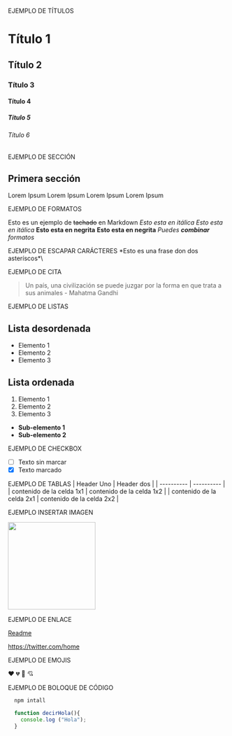 EJEMPLO DE TÍTULOS

# Título 1
## Título 2
### Título 3
#### Título 4
##### Título 5
###### Título 6

EJEMPLO DE SECCIÓN

## Primera sección
Lorem Ipsum Lorem Ipsum Lorem Ipsum Lorem Ipsum


EJEMPLO DE FORMATOS

Esto es un ejemplo de ~~tachado~~ en Markdown
*Esto esta en itálica*
_Esto esta en itálica_
**Esto esta en negrita**
__Esto esta en negrita__
*Puedes **combinar** formatos*

EJEMPLO DE ESCAPAR CARÁCTERES
\*Esto es una frase don dos asteríscos*\

EJEMPLO DE CITA

>Un país, una civilización se puede juzgar por la forma en que trata a sus animales - Mahatma Gandhi

EJEMPLO DE LISTAS 

## Lista desordenada
* Elemento 1
* Elemento 2
* Elemento 3
## Lista ordenada
1. Elemento 1
2. Elemento 2
3. Elemento 3
  * **Sub-elemento 1**
  * **Sub-elemento 2**

EJEMPLO DE CHECKBOX

- [ ] Texto sin marcar
- [x] Texto marcado

EJEMPLO DE TABLAS
| Header Uno | Header dos |
| ---------- | ---------- |
| contenido de la celda 1x1 | contenido de la celda 1x2 |
| contenido de la celda 2x1 | contenido de la celda 2x2 |

EJEMPLO INSERTAR IMAGEN

<img src="https://github.com/Pablo9764/ReadmeDigi/assets/148810045/5f499692-50e6-4912-afda-857778b2eb58" width="200">

EJEMPLO DE ENLACE

[Readme](https://twitter.com/home)

<https://twitter.com/home>

EJEMPLO DE EMOJIS

❤️
💔
🤡
💘

EJEMPLO DE BOLOQUE DE CÓDIGO

```bash
  npm intall
```
```javascript
  function decirHola(){
    console.log ("Hola");
  }
```
